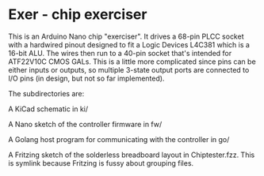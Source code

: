 # Exer - chip exerciser

This is an Arduino Nano chip "exerciser". It drives a 68-pin PLCC socket
with a hardwired pinout designed to fit a Logic Devices L4C381 which is
a 16-bit ALU. The wires then run to a 40-pin socket that's intended for
ATF22V10C CMOS GALs. This is a little more complicated since pins can be
either inputs or outputs, so multiple 3-state output ports are connected
to I/O pins (in design, but not so far implemented).

The subdirectories are:

A KiCad schematic in ki/

A Nano sketch of the controller firmware in fw/

A Golang host program for communicating with the controller in go/

A Fritzing sketch of the solderless breadboard layout in Chiptester.fzz.
This is symlink because Fritzing is fussy about grouping files.


